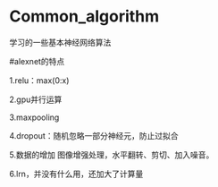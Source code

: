 # Common_algorithm
学习的一些基本神经网络算法


#alexnet的特点

1.relu：max(0:x)

2.gpu并行运算

3.maxpooling

4.dropout：随机忽略一部分神经元，防止过拟合

5.数据的增加 图像增强处理，水平翻转、剪切、加入噪音。

6.lrn，并没有什么用，还加大了计算量



